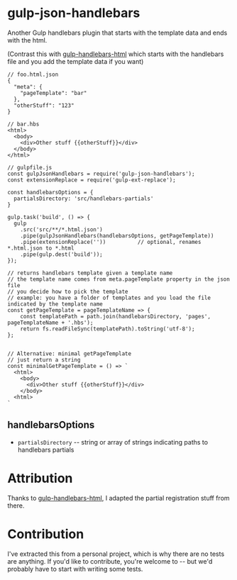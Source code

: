 # gulp-json-handlebars

Another Gulp handlebars plugin that starts with the template data and ends with the html.

(Contrast this with [gulp-handlebars-html](https://www.npmjs.com/package/gulp-handlebars-html) which starts with the handlebars
file and you add the template data if you want)

```
// foo.html.json
{
  "meta": {
    "pageTemplate": "bar"
  },
  "otherStuff": "123"
}
```

```
// bar.hbs
<html>
  <body>
    <div>Other stuff {{otherStuff}}</div>
  </body>
</html>
```

```
// gulpfile.js
const gulpJsonHandlebars = require('gulp-json-handlebars');
const extensionReplace = require('gulp-ext-replace');

const handlebarsOptions = {
  partialsDirectory: 'src/handlebars-partials'
}

gulp.task('build', () => {
  gulp
    .src('src/**/*.html.json')
    .pipe(gulpJsonHandlebars(handlebarsOptions, getPageTemplate))
    .pipe(extensionReplace(''))          // optional, renames *.html.json to *.html
    .pipe(gulp.dest('build'));
});

// returns handlebars template given a template name
// the template name comes from meta.pageTemplate property in the json file
// you decide how to pick the template
// example: you have a folder of templates and you load the file indicated by the template name
const getPageTemplate = pageTemplateName => {
    const templatePath = path.join(handlebarsDirectory, 'pages', pageTemplateName + '.hbs');
    return fs.readFileSync(templatePath).toString('utf-8');
};


// Alternative: minimal getPageTemplate
// just return a string
const minimalGetPageTemplate = () => `
  <html>
    <body>
      <div>Other stuff {{otherStuff}}</div>
    </body>
  <html>
`
```

## handlebarsOptions

* `partialsDirectory` -- string or array of strings indicating paths to handlebars partials

# Attribution

Thanks to [gulp-handlebars-html](https://www.npmjs.com/package/gulp-handlebars-html), I adapted the partial registration stuff from there.

# Contribution

I've extracted this from a personal project, which is why there are no tests are anything. If you'd like to contribute, you're welcome to -- but we'd probably have to start with writing some tests. 
